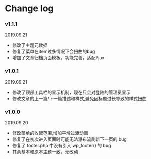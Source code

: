 # Change log

### v1.1.1
2019.09.21
* 修改了主题元数据
* 修复了菜单在item过多情况下会扭曲的bug
* 增加了文章归档页面模板，功能完善，适配Pjax

### v1.0.1
2019.09.21
* 修改了顶部工具栏的显示机制，现在只会对登陆的管理员显示
* 修改文章的上一篇/下一篇描述和样式,避免因标题过长导致的样式扭曲

### v1.0.0
2019.09.20  
* 修改菜单的收起范围,增加平滑过渡动画
* 修复了在初次进入页面时可能无法瀑布流刷新下一页的 bug
* 修复了 footer.php 中没有引入 wp_footer() 的 bug
* 其余基本和原本主题一致，无改动
